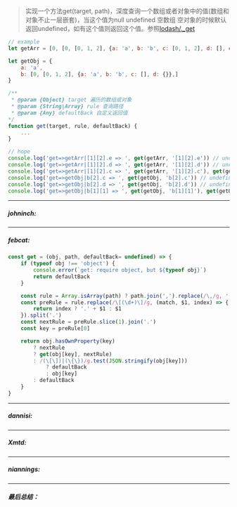 
> 实现一个方法get(target, path)，深度查询一个数组或者对象中的值(数组和对象不止一层嵌套)，当这个值为null undefined 空数组 空对象的时候默认返回undefined，如有这个值则返回这个值。参照[lodash/._get](https://www.lodashjs.com/docs/latest#_getobject-path-defaultvalue)

```javascript
// example
let getArr = [0, [0, [0, 1, 2], {a: 'a', b: 'b', c: [0, 1, 2], d: [], e: {}}, {}]]

let getObj = {
    a: 'a',
    b: [0, [0, 1, 2], {a: 'a', b: 'b', c: [], d: {}},]
}

/**
 * @param {Object} target 遍历的数组或对象
 * @param {String|Array} rule 查询路径
 * @param {Any} defaultBack 自定义返回值
*/
function get(target, rule, defaultBack) {
    ...
}

// hope
console.log('get=>getArr|[1][2].e => ', get(getArr, '[1][2].e')) // undefined
console.log('get=>getArr|[1][2].d => ', get(getArr, '[1][2].d')) // undefined
console.log('get=>getArr|[1][2].c => ', get(getArr, '[1][2].c'), get(getArr, [1, 2, 'c'])) // [0, 1, 2], [0, 1, 2]
console.log('get=>getObj|b[2].c => ', get(getObj, 'b[2].c')) // undefined
console.log('get=>getObj|b[2].d => ', get(getObj, 'b[2].d')) // undefined
console.log('get=>getObj|b[1][1] => ', get(getObj, 'b[1][1]'), get(getObj, ['b', 1, 1], )) // 1, 1

```
----
##### johninch:


----
##### febcat:

```javascript
const get = (obj, path, defaultBack= undefined) => {
    if (typeof obj !== 'object') {
        console.error(`get: require object, but ${typeof obj}`)
        return defaultBack
    }

    const rule = Array.isArray(path) ? path.join(',').replace(/\,/g, '.') : path
    const preRule = rule.replace(/\[(\d+)\]/g, (match, $1, index) => {
        return index ? '.' + $1 : $1
    }).split('.')
    const nextRule = preRule.slice(1).join('.')
    const key = preRule[0]

    return obj.hasOwnProperty(key)
        ? nextRule
        ? get(obj[key], nextRule)
        : /(\[\])|(\{\})/g.test(JSON.stringify(obj[key]))
            ? defaultBack
            : obj[key]
        : defaultBack
    }
}
```
----
##### dannisi:


----
##### Xmtd:



----
##### niannings:


----
##### 最后总结：